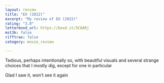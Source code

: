 ```yaml
---
layout: review
title: "EO (2022)"
excerpt: "My review of EO (2022)"
rating: "3.0"
letterboxd_url: https://boxd.it/3C6ARj
mst3k: false
rifftrax: false
category: movie_review

---
```


Tedious, perhaps intentionally so, with beautiful visuals and several strange choices that I mostly dig, except for one in particular

Glad I saw it, won’t see it again